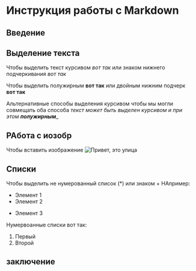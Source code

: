 # Инструкция работы с Markdown

## Введение

## Выделение текста

Чтобы выделить текст курсивом *вот так*
или знаком нижнего подчеркивания _вот так_

Чтобы выделить полужирным **вот так** или двойным нижним подчерк __вот так__

Альтернативные способы выделения курсивом чтобы мы могли совмещать оба способа
__текст может быть выделен курсивом_  и при этом **полужирным**__

## РАбота с иозобр
Чтобы вставить изображение
![Привет, это улица](photo.jpg) 

## Списки

Чтобы выделить не нумерованный список (*) или знаком +
НАпример:
* Элемент 1
* Элемент 2
+ Элемент 3

Нумервоанные списки вот так:
1. Первый
2. Второй

## заключение
